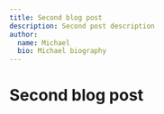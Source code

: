 ```yaml
---
title: Second blog post
description: Second post description
author:
  name: Michael
  bio: Michael biography
---
```

# Second blog post

<info-box>
  <template #info-box>
    This is a vue component inside markdown using slots
  </template>
</info-box>